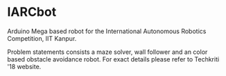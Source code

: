 # IARCbot

Arduino Mega based robot for the International Autonomous Robotics Competition, IIT Kanpur.

Problem statements consists a maze solver, wall follower and an color based obstacle avoidance robot. For exact details please refer to Techkriti '18 website.

